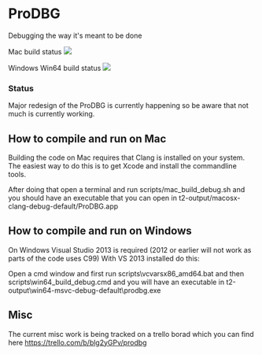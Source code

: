 ProDBG
======

Debugging the way it's meant to be done

Mac build status <img src="http://zenic.org:8111/app/rest/builds/buildType:(id:ProDBG_Mac)/statusIcon"/></a>

Windows Win64 build status <img src="http://zenic.org:8111/app/rest/builds/buildType:(id:ProDBG_Win64)/statusIcon"/></a>

### Status

Major redesign of the ProDBG is currently happening so be aware that not much is currently working.

## How to compile and run on Mac

Building the code on Mac requires that Clang is installed on your system. The easiest way to do this is to get Xcode and install the commandline tools.

After doing that open a terminal and run scripts/mac_build_debug.sh and you should have an executable that you can open in t2-output/macosx-clang-debug-default/ProDBG.app

## How to compile and run on Windows

On Windows Visual Studio 2013 is required (2012 or earlier will not work as parts of the code uses C99) With VS 2013 installed do this:

Open a cmd window and first run scripts\vcvarsx86_amd64.bat and then scripts\win64_build_debug.cmd and you will have an executable in t2-output\win64-msvc-debug-default\prodbg.exe

## Misc

The current misc work is being tracked on a trello borad which you can find here https://trello.com/b/blg2yGPv/prodbg


